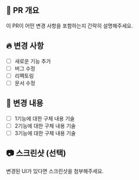 ## 📌 PR 개요

이 PR이 어떤 변경 사항을 포함하는지 간략히 설명해주세요.

## 🔥 변경 사항

- [ ] 새로운 기능 추가
- [ ] 버그 수정
- [ ] 리팩토링
- [ ] 문서 수정

## 📝 변경 내용

- [ ] 1기능에 대한 구체 내용 기술
- [ ] 2기능에 대한 구체 내용 기술
- [ ] 3기능에 대한 구체 내용 기술

## 📷 스크린샷 (선택)

변경된 UI가 있다면 스크린샷을 첨부해주세요.
